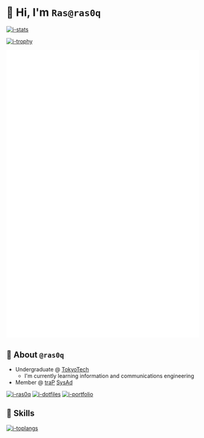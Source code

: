 # :wave: Hi, I'm `Ras@ras0q`

[![i-stats]][r-stats]

[![i-trophy]][r-ryo-ma]

![terminal1](terminal1.svg)

<!-- Refs Begin -->
[i-stats]: https://github-readme-stats-ras0q.vercel.app/api?username=ras0q&count_private=true&show_icons=true&hide_border=true
[r-stats]: https://github.com/ras0q/github-readme-stats
[i-trophy]: https://github-profile-trophy.vercel.app/?username=ras0q&column=6&row=1&no-frame=true
[r-ryo-ma]: https://github.com/ryo-ma/github-profile-trophy
<!-- Refs End -->

## :art: About `@ras0q`

- Undergraduate @ [TokyoTech](https://educ.titech.ac.jp/ict/)
  - I'm currently learning information and communications engineering
- Member @ [traP](https://trap.jp/) [SysAd](https://github.com/traPtitech)

[![i-ras0q]][r-ras0q] [![i-dotfiles]][r-dotfiles] [![i-portfolio]][r-portfolio]

<!-- Refs Begin -->
[i-ras0q]: https://github-readme-stats-ras0q.vercel.app/api/pin/?username=ras0q&repo=ras0q&show_owner=true
[r-ras0q]: https://github.com/ras0q/ras0q
[i-dotfiles]: https://github-readme-stats-ras0q.vercel.app/api/pin/?username=ras0q&repo=dotfiles&show_owner=true
[r-dotfiles]: https://github.com/ras0q/dotfiles
[i-portfolio]: https://github-readme-stats-ras0q.vercel.app/api/pin/?username=ras0q&repo=ras.place&show_owner=true
[r-portfolio]: https://github.com/ras0q/ras.place

## :muscle: Skills

[![i-toplangs]][r-stats]

<!-- Refs Begin -->
[i-toplangs]: https://github-readme-stats-ras0q.vercel.app/api/top-langs/?username=ras0q&layout=compact&exclude_repo=Com-Pro,dotfiles&count_private=false&hide_border=true
<!-- [r-stats] is the same as above -->
<!-- Refs End -->
